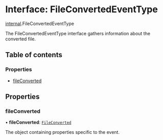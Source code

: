 # Interface: FileConvertedEventType

[internal](../modules/internal.md).FileConvertedEventType

The FileConvertedEventType interface gathers information about the converted file.

## Table of contents

### Properties

- [fileConverted](internal.FileConvertedEventType.md#fileconverted)

## Properties

### fileConverted

• **fileConverted**: [`FileConverted`](internal.FileConverted.md)

The object containing properties specific to the event.
